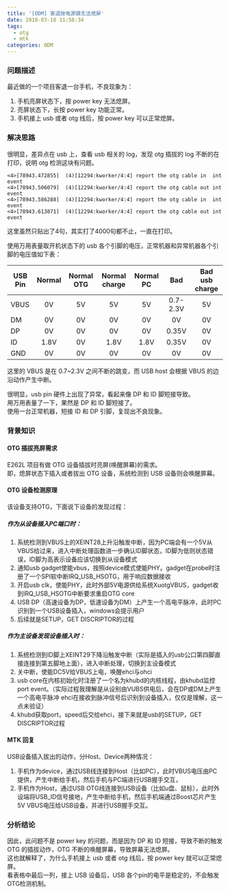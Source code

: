```yaml
---
title: '[ODM] 客退按电源键无法熄屏'
date: 2018-03-18 11:58:34
tags:
  - otg
  - mtk
categories: ODM
---
```


### 问题描述

最近做的一个项目客退一台手机，不良现象为：

1. 手机亮屏状态下，按 power key 无法熄屏。
2. 亮屏状态下，长按 power key 功能正常。
3. 手机接上 usb 或者 otg 线后，按 power key 可以正常熄屏。

### 解决思路

很明显，差异点在 usb 上，查看 usb 相关的 log，发现 otg 插拔的 log 不断的在打印，说明 otg 检测这块有问题。  

```
<4>[78943.472855]  (4)[12294:kworker/4:4] report the otg cable in  int event
<4>[78943.506079]  (4)[12294:kworker/4:4] report the otg cable out int event
<4>[78943.586288]  (4)[12294:kworker/4:4] report the otg cable in  int event
<4>[78943.613871]  (4)[12294:kworker/4:4] report the otg cable out int event
```

这里虽然只贴出了4句，其实打了4000句都不止，一直在打印。

使用万用表量取开机状态下的 usb 各个引脚的电压，正常机器和异常机器各个引脚的电压值如下表：

| USB Pin |  Normal  | Normal OTG | Normal charge | Normal PC |   Bad    | Bad usb charge |
| ------- | :------: | :--------: | :-----------: | :-------: | :------: | :------------: |
| VBUS    | 0V       | 5V         | 5V            | 5V        | 0.7-2.3V | 5V             |
| DM      | 0V       | 0V         | 0V            | 0V        | 0V       | 0V             |
| DP      | 0V       | 0V         | 0V            | 0V        | 0.35V    | 0V             |
| ID      | 1.8V     | 0V         | 1.8V          | 1.8V      | 0.35V    | 0V             |
| GND     | 0V       | 0V         | 0V            | 0V        | 0V       | 0V             |

这里的 VBUS 是在 0.7~2.3V 之间不断的跳变，而 USB host 会根据 VBUS 的边沿动作产生中断。

很明显，usb pin 硬件上出现了异常，看起来像 DP 和 ID 脚短接导致。  
用万用表量了一下，果然是 DP 和 ID 脚短接了。  
使用一台正常机器，短接 ID 和 DP 引脚，复现出不良现象。

### 背景知识

#### OTG 插拔亮屏需求

E262L 项目有做 OTG 设备插拔时亮屏(唤醒屏幕)的需求。  
即，熄屏状态下插入或者拔出 OTG 设备，系统检测到 USB 设备则会唤醒屏幕。

#### OTG 设备检测原理

该设备支持OTG，下面说下设备的发现过程：

##### 作为从设备插入PC端口时：

1. 系统检测到VBUS上的XEINT28上升沿触发中断，因为PC端会有一个5V从VBUS给过来，进入中断处理函数进一步确认ID脚状态，ID脚为低则状态错误，ID脚为高表示设备应该切换到从设备模式
2. 通知usb gadget使能vbus，按照device模式使能PHY。gadget在probe时注册了一个SPI软中断IRQ_USB_HSOTG，用于响应数据接收
3. 开启usb clk，使能PHY，此时外部5V电源供给系统XuotgVBUS，gadget收到IRQ_USB_HSOTG中断要求重启OTG core
4. USB DP（高速设备为DP，低速设备为DM）上产生一个高电平脉冲，此时PC识别到一个USB设备插入，windows会提示用户
5. 后续就是SETUP，GET DISCRIPTOR的过程

##### 作为主设备发现设备插入时：
1. 系统检测到ID脚上XEINT29下降沿触发中断（实际是插入的usb公口第四脚直接连接到第五脚地上面），进入中断处理，切换到主设备模式
2. 关中断，使能DC5V给VBUS上电，唤醒ehci与ohci
3. usb core在内核初始化时注册了一个名为khubd的内核线程，由khubd监控port event。（实际过程我理解是从设别由VUBS供电后，会在DP或DM上产生一个高电平脉冲
ehci在接收到脉冲信号后识别到设备插入，仅仅是理解，这一点未验证）
3. khubd获取port，speed后交给ehci，接下来就是usb的SETUP，GET DISCRIPTOR过程

#### MTK 回复

USB设备插入拔出的动作，分Host、Device两种情况：  

1. 手机作为device，通过USB线连接到Host（比如PC），此时VBUS电压由PC提供，产生中断给手机，然后手机与PC端进行USB握手交互，
2. 手机作为Host，通过USB OTG线连接到USB设备（比如u盘、鼠标），此时外设端将USB_ID信号接地，产生中断给手机，然后手机端通过Boost芯片产生5V VBUS电压给USB设备，并进行USB握手交互。


### 分析结论

因此，此问题不是 power key 的问题，而是因为 DP 和 ID 短接，导致不断的触发 OTG 的插拔动作，OTG 不断的唤醒屏幕，导致屏幕无法熄屏。  
这也就解释了，为什么手机接上 usb 或者 otg 线后，按 power key 就可以正常熄屏。  
看表格中最后一列，接上 USB 设备后，USB 各个pin的电平是稳定的，不会触发OTG检测机制。

